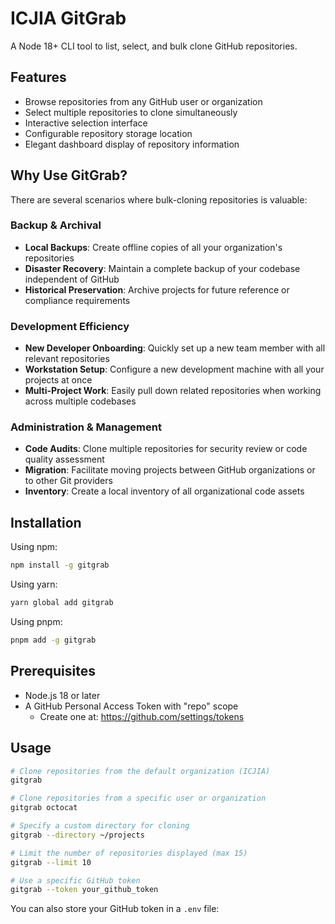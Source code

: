 # ICJIA GitGrab

A Node 18+ CLI tool to list, select, and bulk clone GitHub repositories.

## Features

- Browse repositories from any GitHub user or organization
- Select multiple repositories to clone simultaneously
- Interactive selection interface
- Configurable repository storage location
- Elegant dashboard display of repository information

## Why Use GitGrab?

There are several scenarios where bulk-cloning repositories is valuable:

### Backup & Archival

- **Local Backups**: Create offline copies of all your organization's repositories
- **Disaster Recovery**: Maintain a complete backup of your codebase independent of GitHub
- **Historical Preservation**: Archive projects for future reference or compliance requirements

### Development Efficiency

- **New Developer Onboarding**: Quickly set up a new team member with all relevant repositories
- **Workstation Setup**: Configure a new development machine with all your projects at once
- **Multi-Project Work**: Easily pull down related repositories when working across multiple codebases

### Administration & Management

- **Code Audits**: Clone multiple repositories for security review or code quality assessment
- **Migration**: Facilitate moving projects between GitHub organizations or to other Git providers
- **Inventory**: Create a local inventory of all organizational code assets

## Installation

Using npm:

```bash
npm install -g gitgrab
```

Using yarn:

```bash
yarn global add gitgrab
```

Using pnpm:

```bash
pnpm add -g gitgrab
```

## Prerequisites

- Node.js 18 or later
- A GitHub Personal Access Token with "repo" scope
  - Create one at: https://github.com/settings/tokens

## Usage

```bash
# Clone repositories from the default organization (ICJIA)
gitgrab

# Clone repositories from a specific user or organization
gitgrab octocat

# Specify a custom directory for cloning
gitgrab --directory ~/projects

# Limit the number of repositories displayed (max 15)
gitgrab --limit 10

# Use a specific GitHub token
gitgrab --token your_github_token
```

You can also store your GitHub token in a `.env` file:
